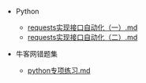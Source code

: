 - Python

  +   [requests实现接口自动化（一）.md](python/requests实现接口自动化（一）.md) 
  +    [requests实现接口自动化（二）.md](python/requests实现接口自动化（二）.md) 

- 牛客网错题集
  - [python专项练习.md](牛客网错题集/python专项练习.md) 

    

